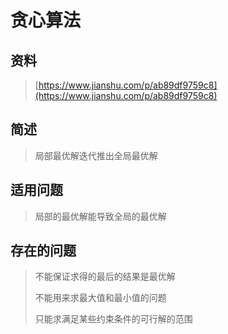 # 贪心算法

## 资料

> [https://www.jianshu.com/p/ab89df9759c8](https://www.jianshu.com/p/ab89df9759c8)

## 简述

> 局部最优解迭代推出全局最优解

## 适用问题

> 局部的最优解能导致全局的最优解

## 存在的问题

> 不能保证求得的最后的结果是最优解
>
> 不能用来求最大值和最小值的问题
>
> 只能求满足某些约束条件的可行解的范围



